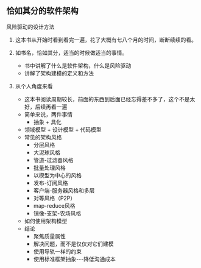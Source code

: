 恰如其分的软件架构
   -- 
   风险驱动的设计方法

1. 这本书从开始时看到看完一遍，花了大概有七八个月的时间，断断续续的看。
   
2. 如书名，恰如其分，适当的时候做适当的事情。
   * 书中讲解了什么是软件架构，什么是风险驱动
   * 讲解了架构建模的定义和方法
   
3. 从个人角度来看
   * 这本书阅读周期较长，前面的东西到后面已经忘得差不多了，这个不是太好，后续再看一遍
   * 简单来说，两件事情
      * 抽象 + 具化
   * 领域模型 + 设计模型 + 代码模型
   * 常见的架构风格
      * 分层风格
      * 大泥球风格
      * 管道-过滤器风格
      * 批量处理风格
      * 以模型为中心的风格
      * 发布-订阅风格
      * 客户端-服务器风格和多层
      * 对等风格（P2P）
      * map-reduce风格
      * 镜像-支架-农场风格
   * 如何使用架构模型
   * 结论
      * 聚焦质量属性
      * 解决问题，而不是仅仅对它们建模
      * 使用导轨一样的约束
      * 使用标准框架抽象---降低沟通成本
      
      
      
      